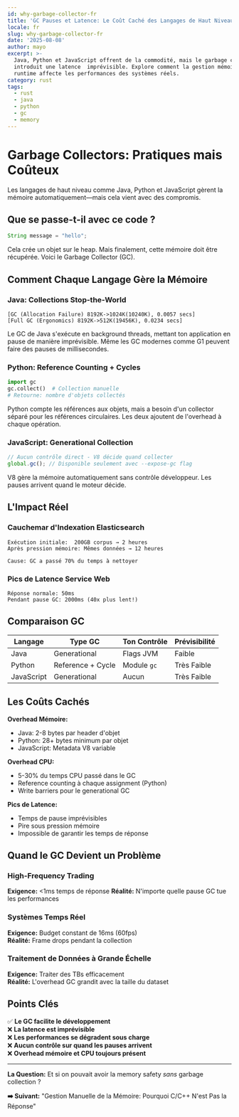 ```yaml
---
id: why-garbage-collector-fr
title: 'GC Pauses et Latence: Le Coût Caché des Langages de Haut Niveau'
locale: fr
slug: why-garbage-collector-fr
date: '2025-08-08'
author: mayo
excerpt: >-
  Java, Python et JavaScript offrent de la commodité, mais le garbage collection
  introduit une latence  imprévisible. Explore comment la gestion mémoire
  runtime affecte les performances des systèmes réels.
category: rust
tags:
  - rust
  - java
  - python
  - gc
  - memory
---
```


# Garbage Collectors: Pratiques mais Coûteux

Les langages de haut niveau comme Java, Python et JavaScript gèrent la mémoire automatiquement—mais cela vient avec des compromis.

## Que se passe-t-il avec ce code ?

```java
String message = "hello";
```

Cela crée un objet sur le heap. Mais finalement, cette mémoire doit être récupérée. Voici le Garbage Collector (GC).

## Comment Chaque Langage Gère la Mémoire

### Java: Collections Stop-the-World
```
[GC (Allocation Failure) 8192K->1024K(10240K), 0.0057 secs]
[Full GC (Ergonomics) 8192K->512K(19456K), 0.0234 secs]
```

Le GC de Java s'exécute en background threads, mettant ton application en pause de manière imprévisible. Même les GC modernes comme G1 peuvent faire des pauses de millisecondes.

### Python: Reference Counting + Cycles
```python
import gc
gc.collect()  # Collection manuelle
# Retourne: nombre d'objets collectés
```

Python compte les références aux objets, mais a besoin d'un collector séparé pour les références circulaires. Les deux ajoutent de l'overhead à chaque opération.

### JavaScript: Generational Collection
```javascript
// Aucun contrôle direct - V8 décide quand collecter
global.gc(); // Disponible seulement avec --expose-gc flag
```

V8 gère la mémoire automatiquement sans contrôle développeur. Les pauses arrivent quand le moteur décide.

## L'Impact Réel

### Cauchemar d'Indexation Elasticsearch
```
Exécution initiale:  200GB corpus → 2 heures
Après pression mémoire: Mêmes données → 12 heures

Cause: GC a passé 70% du temps à nettoyer
```

### Pics de Latence Service Web
```
Réponse normale: 50ms
Pendant pause GC: 2000ms (40x plus lent!)
```

## Comparaison GC

| Langage    | Type GC           | Ton Contrôle | Prévisibilité  |
|------------|-------------------|----------------|----------------|
| Java       | Generational      | Flags JVM      | Faible         |
| Python     | Reference + Cycle | Module `gc`    | Très Faible    |
| JavaScript | Generational      | Aucun          | Très Faible    |

## Les Coûts Cachés

**Overhead Mémoire:**
- Java: 2-8 bytes par header d'objet
- Python: 28+ bytes minimum par objet  
- JavaScript: Metadata V8 variable

**Overhead CPU:**
- 5-30% du temps CPU passé dans le GC
- Reference counting à chaque assignment (Python)
- Write barriers pour le generational GC

**Pics de Latence:**
- Temps de pause imprévisibles
- Pire sous pression mémoire
- Impossible de garantir les temps de réponse

## Quand le GC Devient un Problème

### High-Frequency Trading
**Exigence:** <1ms temps de réponse
**Réalité:** N'importe quelle pause GC tue les performances

### Systèmes Temps Réel  
**Exigence:** Budget constant de 16ms (60fps)  
**Réalité:** Frame drops pendant la collection

### Traitement de Données à Grande Échelle
**Exigence:** Traiter des TBs efficacement  
**Réalité:** L'overhead GC grandit avec la taille du dataset

## Points Clés

✅ **Le GC facilite le développement**  
❌ **La latence est imprévisible**  
❌ **Les performances se dégradent sous charge**  
❌ **Aucun contrôle sur quand les pauses arrivent**  
❌ **Overhead mémoire et CPU toujours présent**

---

**La Question:** Et si on pouvait avoir la memory safety *sans* garbage collection ?

**➡️ Suivant:** "Gestion Manuelle de la Mémoire: Pourquoi C/C++ N'est Pas la Réponse"
